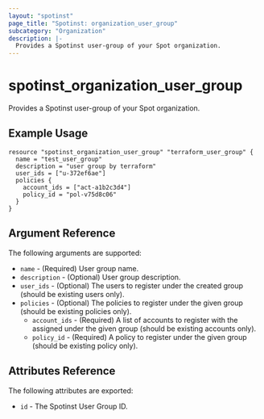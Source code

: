 ```yaml
---
layout: "spotinst"
page_title: "Spotinst: organization_user_group"
subcategory: "Organization"
description: |-
  Provides a Spotinst user-group of your Spot organization.
---
```


# spotinst\_organization\_user\_group

Provides a Spotinst user-group of your Spot organization.

## Example Usage

```hcl
resource "spotinst_organization_user_group" "terraform_user_group" {
  name = "test_user_group"
  description = "user group by terraform"
  user_ids = ["u-372ef6ae"]
  policies {
    account_ids = ["act-a1b2c3d4"]
    policy_id = "pol-v75d8c06"
  }
}
```

## Argument Reference

The following arguments are supported:

* `name` - (Required) User group name.
* `description` - (Optional) User group description.
* `user_ids` - (Optional) The users to register under the created group
   (should be existing users only).
* `policies` - (Optional) The policies to register under the given group
   (should be existing policies only).
  * `account_ids` - (Required) A list of accounts to register with the assigned under the
     given group (should be existing accounts only).
  * `policy_id` - (Required) A policy to register under the given group
     (should be existing policy only).

## Attributes Reference

The following attributes are exported:

* `id` - The Spotinst User Group ID.
